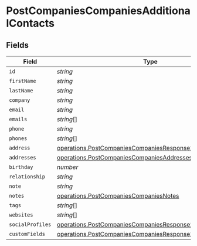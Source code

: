 # PostCompaniesCompaniesAdditionalContacts


## Fields

| Field                                                                                                                                      | Type                                                                                                                                       | Required                                                                                                                                   | Description                                                                                                                                |
| ------------------------------------------------------------------------------------------------------------------------------------------ | ------------------------------------------------------------------------------------------------------------------------------------------ | ------------------------------------------------------------------------------------------------------------------------------------------ | ------------------------------------------------------------------------------------------------------------------------------------------ |
| `id`                                                                                                                                       | *string*                                                                                                                                   | :heavy_minus_sign:                                                                                                                         | N/A                                                                                                                                        |
| `firstName`                                                                                                                                | *string*                                                                                                                                   | :heavy_minus_sign:                                                                                                                         | N/A                                                                                                                                        |
| `lastName`                                                                                                                                 | *string*                                                                                                                                   | :heavy_minus_sign:                                                                                                                         | N/A                                                                                                                                        |
| `company`                                                                                                                                  | *string*                                                                                                                                   | :heavy_minus_sign:                                                                                                                         | N/A                                                                                                                                        |
| `email`                                                                                                                                    | *string*                                                                                                                                   | :heavy_minus_sign:                                                                                                                         | N/A                                                                                                                                        |
| `emails`                                                                                                                                   | *string*[]                                                                                                                                 | :heavy_minus_sign:                                                                                                                         | N/A                                                                                                                                        |
| `phone`                                                                                                                                    | *string*                                                                                                                                   | :heavy_minus_sign:                                                                                                                         | N/A                                                                                                                                        |
| `phones`                                                                                                                                   | *string*[]                                                                                                                                 | :heavy_minus_sign:                                                                                                                         | N/A                                                                                                                                        |
| `address`                                                                                                                                  | [operations.PostCompaniesCompaniesResponse200Address](../../models/operations/postcompaniescompaniesresponse200address.md)                 | :heavy_minus_sign:                                                                                                                         | N/A                                                                                                                                        |
| `addresses`                                                                                                                                | [operations.PostCompaniesCompaniesAddresses](../../models/operations/postcompaniescompaniesaddresses.md)[]                                 | :heavy_minus_sign:                                                                                                                         | N/A                                                                                                                                        |
| `birthday`                                                                                                                                 | *number*                                                                                                                                   | :heavy_minus_sign:                                                                                                                         | N/A                                                                                                                                        |
| `relationship`                                                                                                                             | *string*                                                                                                                                   | :heavy_minus_sign:                                                                                                                         | N/A                                                                                                                                        |
| `note`                                                                                                                                     | *string*                                                                                                                                   | :heavy_minus_sign:                                                                                                                         | N/A                                                                                                                                        |
| `notes`                                                                                                                                    | [operations.PostCompaniesCompaniesNotes](../../models/operations/postcompaniescompaniesnotes.md)                                           | :heavy_minus_sign:                                                                                                                         | N/A                                                                                                                                        |
| `tags`                                                                                                                                     | *string*[]                                                                                                                                 | :heavy_minus_sign:                                                                                                                         | N/A                                                                                                                                        |
| `websites`                                                                                                                                 | *string*[]                                                                                                                                 | :heavy_minus_sign:                                                                                                                         | N/A                                                                                                                                        |
| `socialProfiles`                                                                                                                           | [operations.PostCompaniesCompaniesResponse200SocialProfiles](../../models/operations/postcompaniescompaniesresponse200socialprofiles.md)[] | :heavy_minus_sign:                                                                                                                         | N/A                                                                                                                                        |
| `customFields`                                                                                                                             | [operations.PostCompaniesCompaniesResponse200CustomFields](../../models/operations/postcompaniescompaniesresponse200customfields.md)[]     | :heavy_minus_sign:                                                                                                                         | N/A                                                                                                                                        |